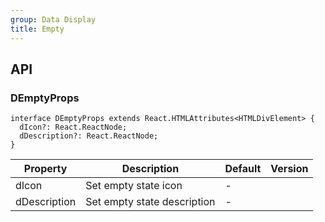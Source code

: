 ```yaml
---
group: Data Display
title: Empty
---
```


## API

### DEmptyProps

```tsx
interface DEmptyProps extends React.HTMLAttributes<HTMLDivElement> {
  dIcon?: React.ReactNode;
  dDescription?: React.ReactNode;
}
```

<!-- prettier-ignore-start -->
| Property | Description | Default | Version | 
| --- | --- | --- | --- | 
| dIcon | Set empty state icon | - |  |
| dDescription | Set empty state description | - |  |
<!-- prettier-ignore-end -->
